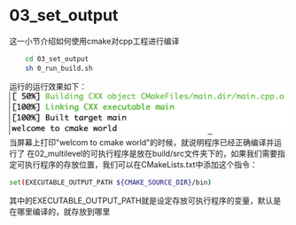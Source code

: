 # 03_set_output
这一小节介绍如何使用cmake对cpp工程进行编译
```bash
    cd 03_set_output
    sh 0_run_build.sh
```
运行的运行效果如下：
![](images/01_build_result.png)
当屏幕上打印"welcom to cmake world"的时候，就说明程序已经正确编译并运行了
在02_multilevel的可执行程序是放在build/src文件夹下的，如果我们需要指定可执行程序的存放位置，我们可以在CMakeLists.txt中添加这个指令：
```bash
set(EXECUTABLE_OUTPUT_PATH ${CMAKE_SOURCE_DIR}/bin)
```
其中的EXECUTABLE_OUTPUT_PATH就是设定存放可执行程序的变量，默认是在哪里编译的，就存放到哪里
